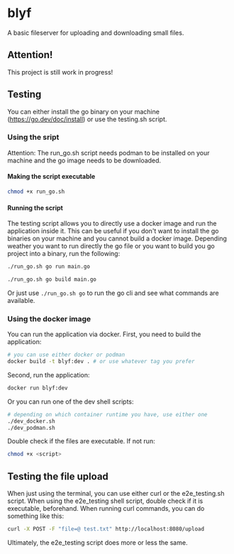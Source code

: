 # blyf

A basic fileserver for uploading and downloading small files.

## Attention!

This project is still work in progress!

## Testing

You can either install the go binary on your machine (https://go.dev/doc/install) or use the testing.sh script.

### Using the sript

Attention: The run_go.sh script needs podman to be installed on your machine and the go image needs to be downloaded.

#### Making the script executable

```bash
chmod +x run_go.sh
```

#### Running the script

The testing script allows you to directly use a docker image and run the application inside it.
This can be useful if you don't want to install the go binaries on your machine and you cannot build a docker image.
Depending weather you want to run directly the go file or you want to build you go project into a binary, run the following:

```bash
./run_go.sh go run main.go
```

```bash
./run_go.sh go build main.go
```

Or just use `./run_go.sh go` to run the go cli and see what commands are available.

### Using the docker image

You can run the application via docker.
First, you need to build the application:

```bash
# you can use either docker or podman
docker build -t blyf:dev . # or use whatever tag you prefer
```

Second, run the application:

```bash
docker run blyf:dev
```

Or you can run one of the dev shell scripts:

```bash
# depending on which container runtime you have, use either one
./dev_docker.sh
./dev_podman.sh
```

Double check if the files are executable. If not run:

```bash
chmod +x <script>
```

## Testing the file upload

When just using the terminal, you can use either curl or the e2e_testing.sh script.
When using the e2e_testing shell script, double check if it is executable, beforehand.
When running curl commands, you can do something like this:

```bash
curl -X POST -F "file=@ test.txt" http://localhost:8080/upload
```

Ultimately, the e2e_testing script does more or less the same.
